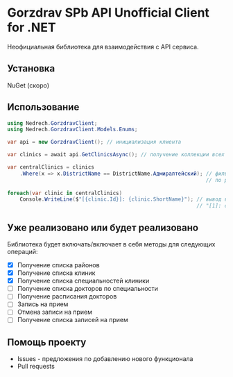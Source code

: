 ﻿# Gorzdrav SPb API Unofficial Client for .NET
Неофициальная библиотека для взаимодействия с API сервиса.
## Установка
NuGet (скоро)
## Использование
```c#
using Nedrech.GorzdravClient;
using Nedrech.GorzdravClient.Models.Enums;

var api = new GorzdravClient(); // инициализация клиента

var clinics = await api.GetClinicsAsync(); // получение коллекции всех клиник 

var centralClinics = clinics
    .Where(x => x.DistrictName == DistrictName.Адмиралтейский); // фильтрация
                                                                // по району
    
foreach(var clinic in centralClinics)
    Console.WriteLine($"[{clinic.Id}]: {clinic.ShortName}"); // вывод в виде:
                                                             // "[1]: clinic short name"
```
## Уже реализовано или будет реализовано
Библиотека будет включать/включает в себя методы для следующих операций:
- [x] Получение списка районов
- [x] Получение списка клиник
- [x] Получение списка специальностей клиники
- [ ] Получение списка докторов по специальности
- [ ] Получение расписания докторов
- [ ] Запись на прием
- [ ] Отмена записи на прием
- [ ] Получение списка записей на прием
## Помощь проекту
- Issues - предложения по добавлению нового функционала
- Pull requests